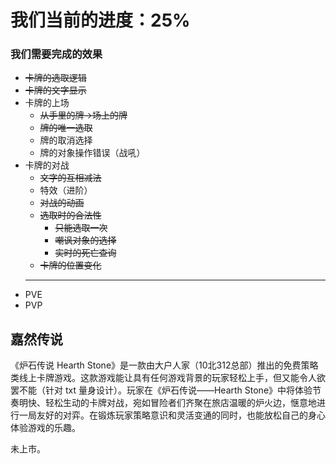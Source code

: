 # 我们当前的进度：25%
### 我们需要完成的效果
+ ~~卡牌的选取逻辑~~
+ ~~卡牌的文字显示~~
+ 卡牌的上场
    + ~~从手里的牌->场上的牌~~
    + ~~牌的唯一选取~~
    + 牌的取消选择
    + 牌的对象操作错误（战吼）
+ 卡牌的对战
    + ~~文字的互相减法~~
    + 特效（进阶）
    + ~~对战的动画~~
    + ~~选取时的合法性~~
        - ~~只能选取一次~~
        + ~~嘲讽对象的选择~~
        + ~~实时的死亡查询~~
    + ~~卡牌的位置变化~~
    ***
+ PVE
+ PVP
## 嘉然传说

《炉石传说 Hearth Stone》是一款由大户人家（10北312总部）推出的免费策略类线上卡牌游戏。这款游戏能让具有任何游戏背景的玩家轻松上手，但又能令人欲罢不能（针对 txt 量身设计）。玩家在《炉石传说——Hearth Stone》中将体验节奏明快、轻松生动的卡牌对战，宛如冒险者们齐聚在旅店温暖的炉火边，惬意地进行一局友好的对弈。在锻炼玩家策略意识和灵活变通的同时，也能放松自己的身心体验游戏的乐趣。

未上市。
